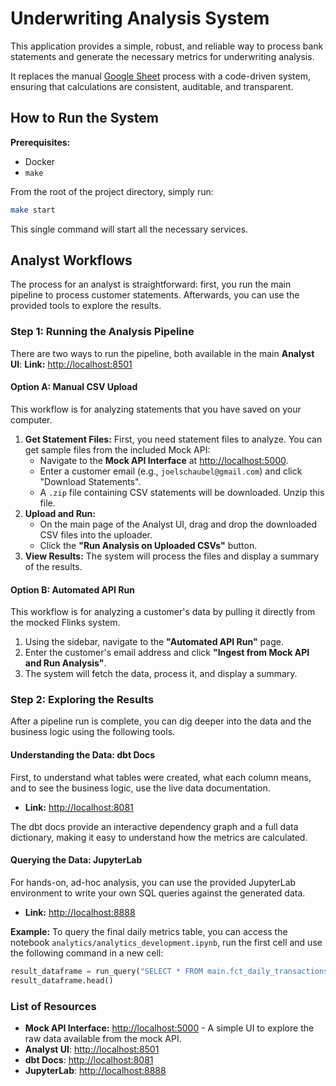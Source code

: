 # Underwriting Analysis System

This application provides a simple, robust, and reliable way to process bank statements and generate the necessary metrics for underwriting analysis.

It replaces the manual [Google Sheet](https://docs.google.com/spreadsheets/d/18awE6NT6wYy191_cnBDhWObZPEaH3adetrLdf948VCI/edit?gid=0#gid=0) process with a code-driven system, ensuring that calculations are consistent, auditable, and transparent.

## How to Run the System

**Prerequisites:**
*   Docker
*   `make`

From the root of the project directory, simply run:

```bash
make start
```
This single command will start all the necessary services.

## Analyst Workflows

The process for an analyst is straightforward: first, you run the main pipeline to process customer statements. Afterwards, you can use the provided tools to explore the results.

### Step 1: Running the Analysis Pipeline
There are two ways to run the pipeline, both available in the main **Analyst UI**:
**Link:** [http://localhost:8501](http://localhost:8501)

#### Option A: Manual CSV Upload
This workflow is for analyzing statements that you have saved on your computer.

1.  **Get Statement Files:** First, you need statement files to analyze. You can get sample files from the included Mock API:
    *   Navigate to the **Mock API Interface** at [http://localhost:5000](http://localhost:5000).
    *   Enter a customer email (e.g., `joelschaubel@gmail.com`) and click "Download Statements".
    *   A `.zip` file containing CSV statements will be downloaded. Unzip this file.
2.  **Upload and Run:**
    *   On the main page of the Analyst UI, drag and drop the downloaded CSV files into the uploader.
    *   Click the **"Run Analysis on Uploaded CSVs"** button.
3.  **View Results:** The system will process the files and display a summary of the results.

#### Option B: Automated API Run
This workflow is for analyzing a customer's data by pulling it directly from the mocked Flinks system.
1.  Using the sidebar, navigate to the **"Automated API Run"** page.
2.  Enter the customer's email address and click **"Ingest from Mock API and Run Analysis"**.
3.  The system will fetch the data, process it, and display a summary.

### Step 2: Exploring the Results
After a pipeline run is complete, you can dig deeper into the data and the business logic using the following tools.

#### Understanding the Data: dbt Docs
First, to understand what tables were created, what each column means, and to see the business logic, use the live data documentation.
*   **Link:** [http://localhost:8081](http://localhost:8081)

The dbt docs provide an interactive dependency graph and a full data dictionary, making it easy to understand how the metrics are calculated.

#### Querying the Data: JupyterLab
For hands-on, ad-hoc analysis, you can use the provided JupyterLab environment to write your own SQL queries against the generated data.
*   **Link:** [http://localhost:8888](http://localhost:8888)

**Example:** To query the final daily metrics table, you can access the notebook `analytics/analytics_development.ipynb`, run the first cell and use the following command in a new cell:
```python
result_dataframe = run_query("SELECT * FROM main.fct_daily_transactions_by_customer")
result_dataframe.head()
```

### List of Resources
*   **Mock API Interface:** [http://localhost:5000](http://localhost:5000) - A simple UI to explore the raw data available from the mock API.
*   **Analyst UI**: [http://localhost:8501](http://localhost:8501)
*   **dbt Docs**: [http://localhost:8081](http://localhost:8081)
*   **JupyterLab**: [http://localhost:8888](http://localhost:8888)
